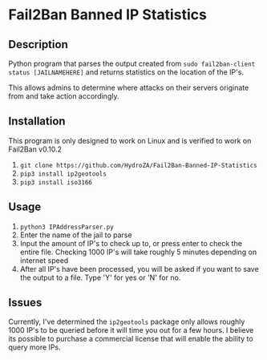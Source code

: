 # Fail2Ban Banned IP Statistics
## Description
Python program that parses the output created from `sudo fail2ban-client status [JAILNAMEHERE]` and returns statistics on the location of the IP's.

This allows admins to determine where attacks on their servers originate from and take action accordingly.

## Installation
This program is only designed to work on Linux and is verified to work on Fail2Ban v0.10.2
1. `git clone https://github.com/HydroZA/Fail2Ban-Banned-IP-Statistics`
2. `pip3 install ip2geotools`
3. `pip3 install iso3166`

## Usage
1. `python3 IPAddressParser.py`
2. Enter the name of the jail to parse
3. Input the amount of IP's to check up to, or press enter to check the entire file. Checking 1000 IP's will take roughly 5 minutes depending on internet speed
4. After all IP's have been processed, you will be asked if you want to save the output to a file. Type 'Y' for yes or 'N' for no.

## Issues
Currently, I've determined the `ip2geotools` package only allows roughly 1000 IP's to be queried before it will time you out for a few hours. I believe its possible to purchase a commercial license that will enable the ability to query more IPs.

